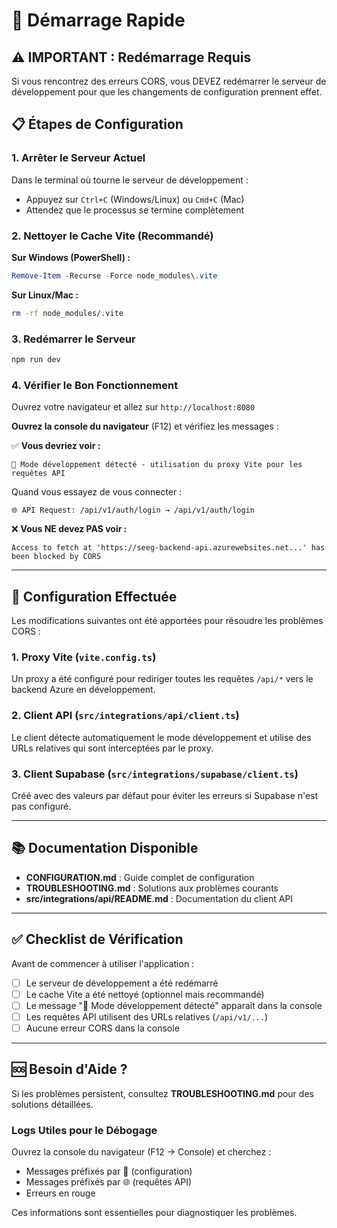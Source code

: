 # 🚀 Démarrage Rapide

## ⚠️ IMPORTANT : Redémarrage Requis

Si vous rencontrez des erreurs CORS, vous DEVEZ redémarrer le serveur de développement pour que les changements de configuration prennent effet.

## 📋 Étapes de Configuration

### 1. Arrêter le Serveur Actuel

Dans le terminal où tourne le serveur de développement :
- Appuyez sur `Ctrl+C` (Windows/Linux) ou `Cmd+C` (Mac)
- Attendez que le processus se termine complètement

### 2. Nettoyer le Cache Vite (Recommandé)

**Sur Windows (PowerShell) :**
```powershell
Remove-Item -Recurse -Force node_modules\.vite
```

**Sur Linux/Mac :**
```bash
rm -rf node_modules/.vite
```

### 3. Redémarrer le Serveur

```bash
npm run dev
```

### 4. Vérifier le Bon Fonctionnement

Ouvrez votre navigateur et allez sur `http://localhost:8080`

**Ouvrez la console du navigateur** (F12) et vérifiez les messages :

✅ **Vous devriez voir :**
```
🔧 Mode développement détecté - utilisation du proxy Vite pour les requêtes API
```

Quand vous essayez de vous connecter :
```
🌐 API Request: /api/v1/auth/login → /api/v1/auth/login
```

❌ **Vous NE devez PAS voir :**
```
Access to fetch at 'https://seeg-backend-api.azurewebsites.net...' has been blocked by CORS
```

---

## 🔧 Configuration Effectuée

Les modifications suivantes ont été apportées pour résoudre les problèmes CORS :

### 1. Proxy Vite (`vite.config.ts`)
Un proxy a été configuré pour rediriger toutes les requêtes `/api/*` vers le backend Azure en développement.

### 2. Client API (`src/integrations/api/client.ts`)
Le client détecte automatiquement le mode développement et utilise des URLs relatives qui sont interceptées par le proxy.

### 3. Client Supabase (`src/integrations/supabase/client.ts`)
Créé avec des valeurs par défaut pour éviter les erreurs si Supabase n'est pas configuré.

---

## 📚 Documentation Disponible

- **CONFIGURATION.md** : Guide complet de configuration
- **TROUBLESHOOTING.md** : Solutions aux problèmes courants
- **src/integrations/api/README.md** : Documentation du client API

---

## ✅ Checklist de Vérification

Avant de commencer à utiliser l'application :

- [ ] Le serveur de développement a été redémarré
- [ ] Le cache Vite a été nettoyé (optionnel mais recommandé)
- [ ] Le message "🔧 Mode développement détecté" apparaît dans la console
- [ ] Les requêtes API utilisent des URLs relatives (`/api/v1/...`)
- [ ] Aucune erreur CORS dans la console

---

## 🆘 Besoin d'Aide ?

Si les problèmes persistent, consultez **TROUBLESHOOTING.md** pour des solutions détaillées.

### Logs Utiles pour le Débogage

Ouvrez la console du navigateur (F12 → Console) et cherchez :
- Messages préfixés par 🔧 (configuration)
- Messages préfixés par 🌐 (requêtes API)
- Erreurs en rouge

Ces informations sont essentielles pour diagnostiquer les problèmes.

